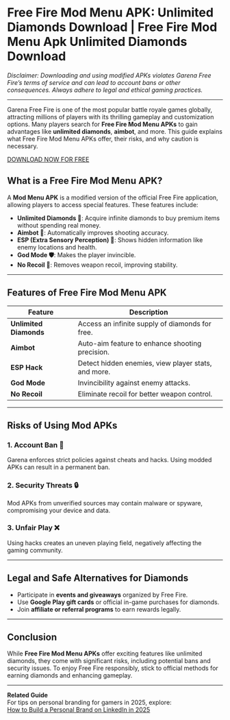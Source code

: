 # Free Fire Mod Menu APK: Unlimited Diamonds Download | Free Fire Mod Menu Apk Unlimited Diamonds Download

*Disclaimer: Downloading and using modified APKs violates Garena Free Fire’s terms of service and can lead to account bans or other consequences. Always adhere to legal and ethical gaming practices.*

---

Garena Free Fire is one of the most popular battle royale games globally, attracting millions of players with its thrilling gameplay and customization options. Many players search for **Free Fire Mod Menu APKs** to gain advantages like **unlimited diamonds**, **aimbot**, and more. This guide explains what Free Fire Mod Menu APKs offer, their risks, and why caution is necessary.

[DOWNLOAD NOW FOR FREE](https://reviewmatrix.in/?s=free+fire+hack)


## What is a Free Fire Mod Menu APK?

A **Mod Menu APK** is a modified version of the official Free Fire application, allowing players to access special features. These features include:

- **Unlimited Diamonds 💎**: Acquire infinite diamonds to buy premium items without spending real money.
- **Aimbot 🎯**: Automatically improves shooting accuracy.
- **ESP (Extra Sensory Perception) 👀**: Shows hidden information like enemy locations and health.
- **God Mode 🛡️**: Makes the player invincible.
- **No Recoil 🔫**: Removes weapon recoil, improving stability.

---

## Features of Free Fire Mod Menu APK

| Feature          | Description                                              |
|------------------|----------------------------------------------------------|
| **Unlimited Diamonds** | Access an infinite supply of diamonds for free.         |
| **Aimbot**        | Auto-aim feature to enhance shooting precision.          |
| **ESP Hack**      | Detect hidden enemies, view player stats, and more.      |
| **God Mode**      | Invincibility against enemy attacks.                    |
| **No Recoil**     | Eliminate recoil for better weapon control.             |

---

## Risks of Using Mod APKs

### 1. **Account Ban 🚫**
   Garena enforces strict policies against cheats and hacks. Using modded APKs can result in a permanent ban.

### 2. **Security Threats 🔒**
   Mod APKs from unverified sources may contain malware or spyware, compromising your device and data.

### 3. **Unfair Play ❌**
   Using hacks creates an uneven playing field, negatively affecting the gaming community.

---

## Legal and Safe Alternatives for Diamonds

- Participate in **events and giveaways** organized by Free Fire.
- Use **Google Play gift cards** or official in-game purchases for diamonds.
- Join **affiliate or referral programs** to earn rewards legally.

---

## Conclusion

While **Free Fire Mod Menu APKs** offer exciting features like unlimited diamonds, they come with significant risks, including potential bans and security issues. To enjoy Free Fire responsibly, stick to official methods for earning diamonds and enhancing gameplay.

---

**Related Guide**  
For tips on personal branding for gamers in 2025, explore:  
[How to Build a Personal Brand on LinkedIn in 2025](https://reviewmatrix.in/how-to-build-a-personal-brand-on-linkedin-in-2025/)

